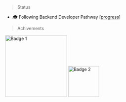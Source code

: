 > Status

- 🎓 Following Backend Developer Pathway [[progress]](https://roadmap.sh/backend?s=644a81e7e27257737498eefa)

> Achivements

<img src="https://github.com/ka0un/ka0un/assets/88395585/e3ca74a4-5d40-49fb-a286-bd277e6883e5" alt="Badge 1" width="200">
<img src="https://github.com/ka0un/ka0un/assets/88395585/87895045-0cb4-4bd5-af37-1cd04cbef0f7" alt="Badge 2" height="100">


